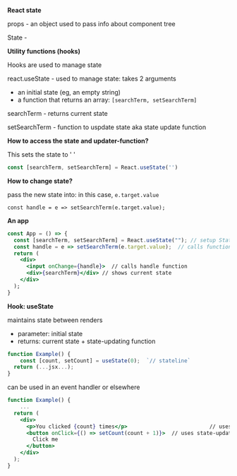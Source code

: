 **React state**

props - an object used to pass info about component tree

State - 



**Utility functions (hooks)**

Hooks are used to manage state

react.useState - used to manage state: takes 2 arguments

- an initial state (eg, an empty string)
- a function that returns an array: `[searchTerm, setSearchTerm]`

searchTerm - returns current state

setSearchTerm - function to uspdate state aka state update function

**How to access the state and updater-function?** 

This sets the state to ' '

```jsx
const [searchTerm, setSearchTerm] = React.useState('')
```

**How to change state?** 

pass the new state into: in this case, `e.target.value`

```
const handle = e => setSearchTerm(e.target.value); 
```

**An app**

```jsx
const App = () => {
  const [searchTerm, setSearchTerm] = React.useState(""); // setup State
  const handle = e => setSearchTerm(e.target.value);  // calls function to update State
  return (
    <div>
      <input onChange={handle}>  // calls handle function
      <div>{searchTerm}</div> // shows current state
    </div>
  );
}
```

**Hook: useState**

maintains state between renders

- parameter: initial state
- returns:  current state + state-updating function

```jsx
function Example() {
	const [count, setCount] = useState(0);  `// stateline`
  return (...jsx...);
}
```

can be used in an event handler or elsewhere

```jsx  
function Example() {
	...
  return (
    <div>
      <p>You clicked {count} times</p>							// uses initial state
      <button onClick={() => setCount(count + 1)}>  // uses state-updating function
        Click me
      </button>
    </div>
  );
}
```

